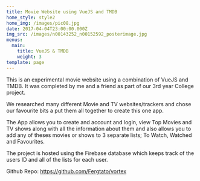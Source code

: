 ```yaml
---
title: Movie Website using VueJS and TMDB
home_style: style2
home_img: /images/pic08.jpg
date: 2017-04-04T23:00:00.000Z
img_src: /images/n00143252_n00152592_posterimage.jpg
menus:
  main:
    title: VueJS & TMDB
    weight: 3
template: page
---
```

This is an experimental movie website using a combination of VueJS and TMDB. It was completed by me and a friend as part of our 3rd year College project. 

We researched many different Movie and TV websites/trackers and chose our favourite bits a put them all together to create this one app.

The App allows you to create and account and login, view Top Movies and TV shows along with all the information about them and also allows you to add any of theses movies or shows to 3 separate lists; To Watch, Watched and Favourites.

The project is hosted using the Firebase database which keeps track of the users ID and all of the lists for each user.

Github Repo: <https://github.com/Fergtato/vortex>
